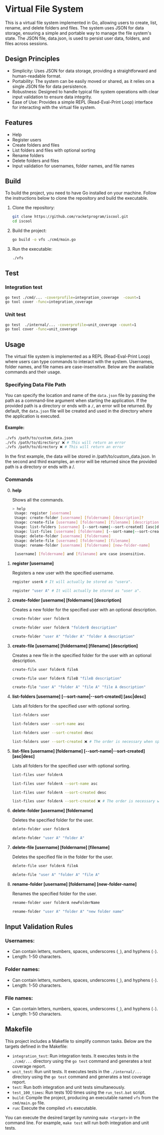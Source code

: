 # Virtual File System

This is a virtual file system implemented in Go, allowing users to create, list, rename, and delete folders and files. The system uses JSON for data storage, ensuring a simple and portable way to manage the file system's state. The JSON file, data.json, is used to persist user data, folders, and files across sessions.

## Design Principles
- Simplicity: Uses JSON for data storage, providing a straightforward and human-readable format.
- Portability: The system can be easily moved or shared, as it relies on a single JSON file for data persistence.
- Robustness: Designed to handle typical file system operations with clear input validation to ensure data integrity.
- Ease of Use: Provides a simple REPL (Read-Eval-Print Loop) interface for interacting with the virtual file system.

## Features

- Help
- Register users
- Create folders and files
- List folders and files with optional sorting
- Rename folders
- Delete folders and files
- Input validation for usernames, folder names, and file names

## Build

To build the project, you need to have Go installed on your machine. Follow the instructions below to clone the repository and build the executable.

1. Clone the repository:
   ```sh
   git clone https://github.com/racketprogram/iscool.git
   cd iscool
   ```

2. Build the project:
    ```sh
    go build -o vfs ./cmd/main.go
    ```
3. Run the executable:
    ```sh
    ./vfs
    ```

## Test
### Integration test
```sh
go test ./cmd/... -coverprofile=integration_coverage  -count=1
go tool cover -func=integration_coverage
```
### Unit test
```sh
go test  ./internal/... -coverprofile=unit_coverage -count=1
go tool cover -func=unit_coverage
```

## Usage

The virtual file system is implemented as a REPL (Read-Eval-Print Loop) where users can type commands to interact with the system. Usernames, folder names, and file names are case-insensitive. Below are the available commands and their usage.

### Specifying Data File Path

You can specify the location and name of the `data.json` file by passing the path as a command-line argument when starting the application. If the provided path is a directory or ends with a `/`, an error will be returned. By default, the `data.json` file will be created and used in the directory where the application is executed.

#### Example:

```sh
./vfs /path/to/custom_data.json
./vfs /path/to/directory/ ❌ # This will return an error
./vfs /path/to/directory ❌ # This will return an error
```

In the first example, the data will be stored in /path/to/custom_data.json. In the second and third examples, an error will be returned since the provided path is a directory or ends with a /.

### Commands
0. **help**
   
   Shows all the commands.
   ```sh
   > help
    Usage: register [username]
    Usage: create-folder [username] [foldername] [description]?
    Usage: create-file [username] [foldername] [filename] [description]?
    Usage: list-folders [username] [--sort-name|--sort-created] [asc|desc]
    Usage: list-files [username] [foldername] [--sort-name|--sort-created] [asc|desc]
    Usage: delete-folder [username] [foldername]
    Usage: delete-file [username] [foldername] [filename]
    Usage: rename-folder [username] [foldername] [new-folder-name]

    [username] [foldername] and [filename] are case insensitive.
   ```

1. **register [username]**

   Registers a new user with the specified username.
   ```sh
   register userA # It will actually be stored as "usera".
   ```
   ```sh
   register "user A" # It will actually be stored as "user a".
   ```

2. **create-folder [username] [foldername] [description]**

   Creates a new folder for the specified user with an 
   optional description.
   ```sh
   create-folder user folderA
   ```
   ```sh
   create-folder user folderA "folderB description"
   ```
   ```sh
   create-folder "user A" "folder A" "folder A description"
   ```
3. **create-file [username] [foldername] [filename] [description]**

    Creates a new file in the specified folder for the user with an optional description.
    ```sh
    create-file user folderA fileA
    ```
    ```sh
    create-file user folderA fileB "fileB description"
    ```
    ```sh
    create-file "user A" "folder A" "file A" "file A description"
    ```

4. **list-folders [username] [--sort-name|--sort-created] [asc|desc]**

    Lists all folders for the specified user with optional sorting.

    ```sh
    list-folders user
    ```
    ```sh
    list-folders user --sort-name asc
    ```
    ```sh
    list-folders user --sort-created desc
    ```
    ```sh
    list-folders user --sort-created ❌ # The order is necessary when specifying sort criteria.
    ```


5. **list-files [username] [foldername] [--sort-name|--sort-created] [asc|desc]**

    Lists all folders for the specified user with optional sorting.

    ```sh
    list-files user folderA
    ```
    ```sh
    list-files user folderA --sort-name asc
    ```
    ```sh
    list-files user folderA --sort-created desc
    ```
    ```sh
    list-files user folderA --sort-created ❌ # The order is necessary when specifying sort criteria.
    ```

6. **delete-folder [username] [foldername]**

    Deletes the specified folder for the user.

    ```sh
    delete-folder user folderA
    ```
    ```sh
    delete-folder "user A" "folder A"
    ```

7. **delete-file [username] [foldername] [filename]**
   
    Deletes the specified file in the folder for the user.

    ```sh
    delete-file user folderA fileA
    ```
    ```sh
    delete-file "user A" "folder A" "file A"
    ```

8. **rename-folder [username] [foldername] [new-folder-name]**
   
    Renames the specified folder for the user.

    ```sh
    rename-folder user folderA newFolderName
    ```
    ```sh
    rename-folder "user A" "folder A" "new folder name"
    ```

## Input Validation Rules

### Usernames:

- Can contain letters, numbers, spaces, underscores (`_`), and hyphens (`-`).
- Length: 1-50 characters.

### Folder names:

- Can contain letters, numbers, spaces, underscores (`_`), and hyphens (`-`).
- Length: 1-50 characters.

### File names:

- Can contain letters, numbers, spaces, underscores (`_`), and hyphens (`-`).
- Length: 1-50 characters.

## Makefile

This project includes a Makefile to simplify common tasks. Below are the targets defined in the Makefile:

- `integration_test`: Run integration tests. It executes tests in the `./cmd/...` directory using the `go test` command and generates a test coverage report.
- `unit_test`: Run unit tests. It executes tests in the `./internal/...` directory using the `go test` command and generates a test coverage report.
- `test`: Run both integration and unit tests simultaneously.
- `test_100_times`: Run tests 100 times using the `run_test.bat` script.
- `build`: Compile the project, producing an executable named `vfs` from the `cmd/main.go` file.
- `run`: Execute the compiled `vfs` executable.

You can execute the desired target by running `make <target>` in the command line. For example, `make test` will run both integration and unit tests.
